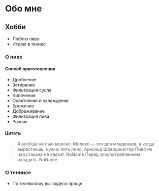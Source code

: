# Обо мне

## Хобби
* Люблю пиво
* Играю в теннис

### О пиве

#### Способ приготовления
+ Дробление
+ Затирание
+ Фильтрация сусла
+ Кипячение
+ Осветление и охлаждение
+ Брожение
+ Дображивание
+ Фильтрация пива
+ Розлив

#### Цитаты

> Я вообще не пью молоко. Молоко — это для младенцев, а когда вырастаешь, нужно пить пиво. Арнольд Шварценеггер
> Пиво не чай,стакана не хватит. NoName
> Перед злоупотреблением охладить. NoName

### О теннисе

* По телевизору выглядело проще